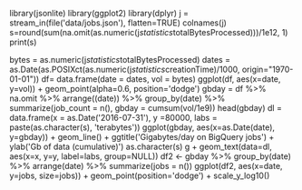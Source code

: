 library(jsonlite)
library(ggplot2)
library(dplyr)
j = stream_in(file('data/jobs.json'), flatten=TRUE)
colnames(j) 
s=round(sum(na.omit(as.numeric(j$statistics$totalBytesProcessed)))/1e12, 1)
print(s)

bytes = as.numeric(j$statistics$totalBytesProcessed)
dates = as.Date(as.POSIXct(as.numeric(j$statistics$creationTime)/1000, origin="1970-01-01"))
df= data.frame(date = dates, vol = bytes)
ggplot(df, aes(x=date, y=vol)) + geom_point(alpha=0.6, position='dodge')
gbday = df %>% na.omit  %>% arrange((date))  %>% group_by(date) %>% summarize(job_count = n(), gbday = cumsum(vol/1e9))
head(gbday)
dl = data.frame(x = as.Date('2016-07-31'), y =80000, labs = paste(as.character(s), 'terabytes')) 
ggplot(gbday, aes(x=as.Date(date), y=gbday)) + geom_line()  + ggtitle('Gigabytes/day on BigQuery jobs') + ylab('Gb of data (cumulative)')
as.character(s)
g + geom_text(data=dl, aes(x=x, y=y, label=labs, group=NULL))
df2 <- gbday %>% group_by(date) %>% arrange(date) %>% summarize(jobs = n())
ggplot(df2, aes(x=date, y=jobs, size=jobs)) + geom_point(position='dodge') +  scale_y_log10()
